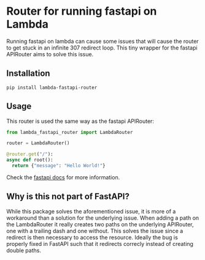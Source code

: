 # Router for running fastapi on Lambda

Running fastapi on lambda can cause some issues that will cause the router to get stuck in an infinite 307 redirect loop. This tiny wrapper for the fastapi APIRouter aims to solve this issue.


## Installation

```
pip install lambda-fastapi-router
```

## Usage

This router is used the same way as the fastapi APIRouter:

```python
from lambda_fastapi_router import LambdaRouter

router = LambdaRouter()

@router.get("/"):
async def root():
  return {"message": "Hello World!"}
```

Check the [fastapi docs](https://fastapi.tiangolo.com/tutorial/bigger-applications/?h=apirouter#another-module-with-apirouter) for more information.


## Why is this not part of FastAPI?

While this package solves the aforementioned issue, it is more of a workaround than a solution for the underlying issue. When adding a path on the LambdaRouter it really creates two paths on the underlying APIRouter, one with a trailing dash and one without. This solves the issue since a redirect is then necessary to access the resource. Ideally the bug is properly fixed in FastAPI such that it redirects correcly instead of creating double paths.
